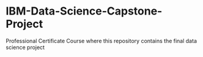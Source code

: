# IBM-Data-Science-Capstone-Project
Professional Certificate Course where this repository contains the final data science project
